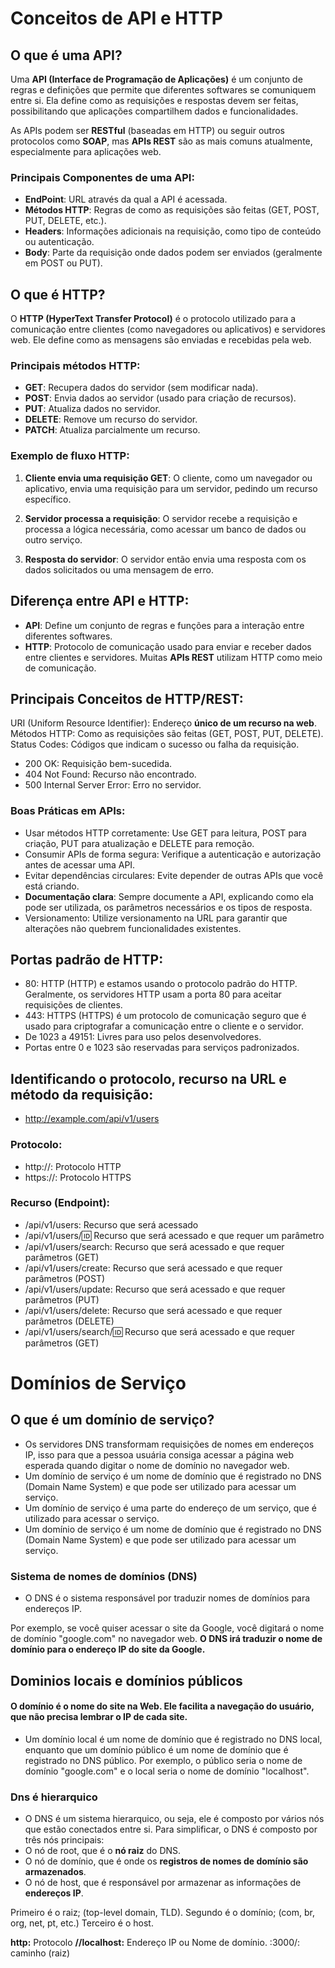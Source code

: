 # Conceitos de API e HTTP

## O que é uma API?

Uma **API (Interface de Programação de Aplicações)** é um conjunto de regras e definições que permite que diferentes softwares se comuniquem entre si. Ela define como as requisições e respostas devem ser feitas, possibilitando que aplicações compartilhem dados e funcionalidades.

As APIs podem ser **RESTful** (baseadas em HTTP) ou seguir outros protocolos como **SOAP**, mas **APIs REST** são as mais comuns atualmente, especialmente para aplicações web.

### Principais Componentes de uma API:
- **EndPoint**: URL através da qual a API é acessada.
- **Métodos HTTP**: Regras de como as requisições são feitas (GET, POST, PUT, DELETE, etc.).
- **Headers**: Informações adicionais na requisição, como tipo de conteúdo ou autenticação.
- **Body**: Parte da requisição onde dados podem ser enviados (geralmente em POST ou PUT).

## O que é HTTP?

O **HTTP (HyperText Transfer Protocol)** é o protocolo utilizado para a comunicação entre clientes (como navegadores ou aplicativos) e servidores web. Ele define como as mensagens são enviadas e recebidas pela web.

### Principais métodos HTTP:
- **GET**: Recupera dados do servidor (sem modificar nada).
- **POST**: Envia dados ao servidor (usado para criação de recursos).
- **PUT**: Atualiza dados no servidor.
- **DELETE**: Remove um recurso do servidor.
- **PATCH**: Atualiza parcialmente um recurso.

### Exemplo de fluxo HTTP:
1. **Cliente envia uma requisição GET**:
   O cliente, como um navegador ou aplicativo, envia uma requisição para um servidor, pedindo um recurso específico.
   
2. **Servidor processa a requisição**:
   O servidor recebe a requisição e processa a lógica necessária, como acessar um banco de dados ou outro serviço.

3. **Resposta do servidor**:
   O servidor então envia uma resposta com os dados solicitados ou uma mensagem de erro.

## Diferença entre API e HTTP:

- **API**: Define um conjunto de regras e funções para a interação entre diferentes softwares.
- **HTTP**: Protocolo de comunicação usado para enviar e receber dados entre clientes e servidores. Muitas **APIs REST** utilizam HTTP como meio de comunicação.

## Principais Conceitos de HTTP/REST:
URI (Uniform Resource Identifier): Endereço **único de um recurso na web**.
Métodos HTTP: Como as requisições são feitas (GET, POST, PUT, DELETE).
Status Codes: Códigos que indicam o sucesso ou falha da requisição.
- 200 OK: Requisição bem-sucedida.
- 404 Not Found: Recurso não encontrado.
- 500 Internal Server Error: Erro no servidor.
### Boas Práticas em APIs:
- Usar métodos HTTP corretamente: Use GET para leitura, POST para criação, PUT para atualização e DELETE para remoção.
- Consumir APIs de forma segura: Verifique a autenticação e autorização antes de acessar uma API.
- Evitar dependências circulares: Evite depender de outras APIs que você está criando.
- **Documentação clara**: Sempre documente a API, explicando como ela pode ser utilizada, os parâmetros necessários e os tipos de resposta.
- Versionamento: Utilize versionamento na URL para garantir que alterações não quebrem funcionalidades existentes.

## Portas padrão de HTTP:

- 80: HTTP (HTTP) e estamos usando o protocolo padrão do HTTP. Geralmente, os servidores HTTP usam a porta 80 para aceitar requisições de clientes.
- 443: HTTPS (HTTPS) é um protocolo de comunicação seguro que é usado para criptografar a comunicação entre o cliente e o servidor.
- De 1023 a 49151: Livres para uso pelos desenvolvedores. 
- Portas entre 0 e 1023 são reservadas para serviços padronizados. 

## Identificando o protocolo, recurso na URL e método da requisição:

- http://example.com/api/v1/users

### Protocolo:
- http://: Protocolo HTTP
- https://: Protocolo HTTPS

### Recurso (Endpoint):

- /api/v1/users: Recurso que será acessado
- /api/v1/users/:id: Recurso que será acessado e que requer um parâmetro
- /api/v1/users/search: Recurso que será acessado e que requer parâmetros (GET)
- /api/v1/users/create: Recurso que será acessado e que requer parâmetros (POST)
- /api/v1/users/update: Recurso que será acessado e que requer parâmetros (PUT)
- /api/v1/users/delete: Recurso que será acessado e que requer parâmetros (DELETE)
- /api/v1/users/search/:id: Recurso que será acessado e que requer parâmetros (GET)

# Domínios de Serviço

## O que é um domínio de serviço?
- Os servidores DNS transformam requisições de nomes em endereços IP, isso para que a pessoa usuária consiga acessar a página web esperada quando digitar o nome de domínio no navegador web.
- Um domínio de serviço é um nome de domínio que é registrado no DNS (Domain Name System) e que pode ser utilizado para acessar um serviço.
- Um domínio de serviço é uma parte do endereço de um serviço, que é utilizado para acessar o serviço.
- Um domínio de serviço é um nome de domínio que é registrado no DNS (Domain Name System) e que pode ser utilizado para acessar um serviço.

### Sistema de nomes de domínios (DNS)
- O DNS é o sistema responsável por traduzir nomes de domínios para endereços IP. 

Por exemplo, se você quiser acessar o site da Google, você digitará o nome de domínio "google.com" no navegador web. **O DNS irá traduzir o nome de domínio para o endereço IP do site da Google.**

## Dominios locais e domínios públicos
#### O domínio é o nome do site na Web. Ele facilita a navegação do usuário, que não precisa lembrar o IP de cada site.
- Um domínio local é um nome de domínio que é registrado no DNS local, enquanto que um domínio público é um nome de domínio que é registrado no DNS público.
 Por exemplo, o público seria o nome de domínio "google.com" e o local seria o nome de domínio "localhost".

### Dns é hierarquico
- O DNS é um sistema hierarquico, ou seja, ele é composto por vários nós que estão conectados entre si.
Para simplificar, o DNS é composto por três nós principais:
- O nó de root, que é o **nó raiz** do DNS.
- O nó de domínio, que é onde os **registros de nomes de domínio são armazenados**.
- O nó de host, que é responsável por armazenar as informações de **endereços IP**.

Primeiro é o raiz; (top-level domain, TLD).
Segundo é o domínio; (com, br, org, net, pt, etc.)
Terceiro é o host.

**http:** Protocolo
**//localhost:** Endereço IP ou Nome de domínio.
:3000/: caminho (raiz)